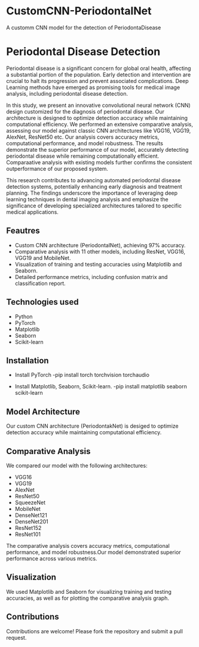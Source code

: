 # CustomCNN-PeriodontalNet
 A customm CNN model for the detection of PeriodontaDisease
# Periodontal Disease Detection
Periodontal disease is a significant concern for global oral health, affecting a substantial portion of the population. Early detection and intervention are crucial to halt its progression and prevent associated complications. Deep Learning methods have emerged as promising tools for medical image analysis, including periodontal disease detection.

In this study, we present an innovative convolutional neural network (CNN) design customized for the diagnosis of periodontal disease. Our  architecture is designed to optimize detection accuracy while maintaining computational efficiency. We performed an extensive comparative analysis, assessing our model against classic CNN architectures like VGG16, VGG19, AlexNet, ResNet50 etc. Our analysis covers accuracy metrics, computational performance, and model robustness. The results demonstrate the superior performance of our model, accurately detecting periodontal disease while remaining computationally efficient. Comparaative analysis with existing models further confirms the consistent outperformance of our proposed system.

This research contributes to advancing automated periodontal disease detection systems, potentially enhancing early diagnosis and treatment planning. The findings underscore the importance of leveraging deep learning techniques in dental imaging analysis and emphasize the significance of developing specialized architectures tailored to specific medical applications.

## Feautres
- Custom CNN architecture (PeriodontalNet), achieving 97% accuracy.
- Comparative analysis with 11 other models, including ResNet, VGG16, VGG19 and MobileNet.
- Visualization of training and testing accuracies using Matplotlib and Seaborn.
- Detailed performance metrics, including confusion matrix and classification report.

## Technologies used
- Python
- PyTorch
- Matplotlib
- Seaborn
- Scikit-learn

## Installation

- Install PyTorch
-pip install torch torchvision torchaudio

- Install Matplotlib, Seaborn, Scikit-learn.
-pip install matplotlib seaborn scikit-learn

## Model Architecture
Our custom CNN architecture (PeriodontakNet) is desiged to optimize detection accuracy while maintaining computational efficiency.

## Comparative Analysis
We compared our model with the following architectures:
- VGG16
- VGG19
- AlexNet
- ResNet50
- SqueezeNet
- MobileNet
- DenseNet121
- DenseNet201
- ResNet152
- ResNet101

The comparative analysis covers accuracy metrics, computational performance, and model robustness.Our model demonstrated superior performance across various  metrics.

## Visualization
We used Matplotlib and Seaborn for visualizing training and testing accuracies, as well as for plotting the comparative analysis graph.

## Contributions
Contributions are welcome! Please fork the repository and submit a pull request.





